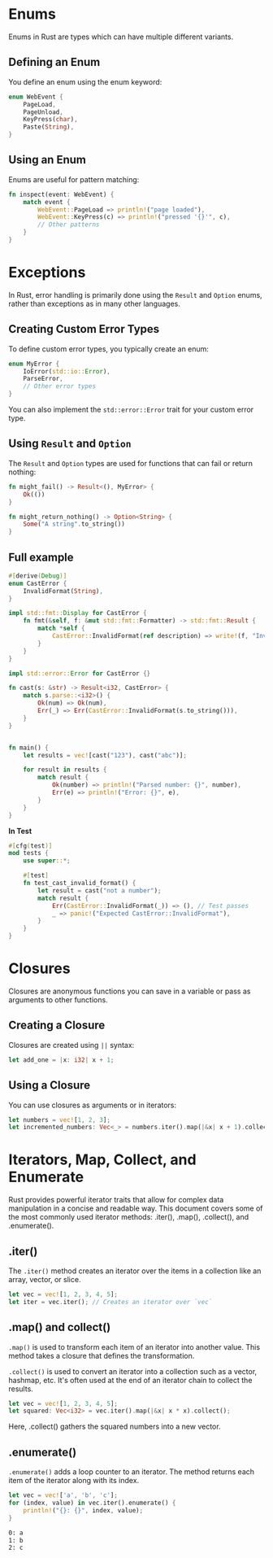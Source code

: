 # Enums

Enums in Rust are types which can have multiple different variants.

## Defining an Enum
You define an enum using the enum keyword:

```rust
enum WebEvent {
    PageLoad,
    PageUnload,
    KeyPress(char),
    Paste(String),
}
```

## Using an Enum

Enums are useful for pattern matching:

```rust
fn inspect(event: WebEvent) {
    match event {
        WebEvent::PageLoad => println!("page loaded"),
        WebEvent::KeyPress(c) => println!("pressed '{}'", c),
        // Other patterns
    }
}
```


# Exceptions

In Rust, error handling is primarily done using the `Result` and `Option` enums, rather than exceptions as in many other languages.

## Creating Custom Error Types
To define custom error types, you typically create an enum:

```rust
enum MyError {
    IoError(std::io::Error),
    ParseError,
    // Other error types
}
```

You can also implement the `std::error::Error` trait for your custom error type.

## Using `Result` and `Option`
The `Result` and `Option` types are used for functions that can fail or return nothing:

```rust
fn might_fail() -> Result<(), MyError> {
    Ok(())
}

fn might_return_nothing() -> Option<String> {
    Some("A string".to_string())
}
```

## Full example
```rust
#[derive(Debug)]
enum CastError {
    InvalidFormat(String),
}

impl std::fmt::Display for CastError {
    fn fmt(&self, f: &mut std::fmt::Formatter) -> std::fmt::Result {
        match *self {
            CastError::InvalidFormat(ref description) => write!(f, "Invalid format: {}", description),
        }
    }
}

impl std::error::Error for CastError {}
```

```rust
fn cast(s: &str) -> Result<i32, CastError> {
    match s.parse::<i32>() {
        Ok(num) => Ok(num),
        Err(_) => Err(CastError::InvalidFormat(s.to_string())),
    }
}


fn main() {
    let results = vec![cast("123"), cast("abc")];

    for result in results {
        match result {
            Ok(number) => println!("Parsed number: {}", number),
            Err(e) => println!("Error: {}", e),
        }
    }
}
```

**In Test**
```rust
#[cfg(test)]
mod tests {
    use super::*;

    #[test]
    fn test_cast_invalid_format() {
        let result = cast("not a number");
        match result {
            Err(CastError::InvalidFormat(_)) => (), // Test passes
            _ => panic!("Expected CastError::InvalidFormat"),
        }
    }
}
```


# Closures
Closures  are anonymous functions you can save in a variable or pass as arguments to other functions.

## Creating a Closure
Closures are created using `||` syntax:

```rust
let add_one = |x: i32| x + 1;
```

## Using a Closure
You can use closures as arguments or in iterators:

```rust
let numbers = vec![1, 2, 3];
let incremented_numbers: Vec<_> = numbers.iter().map(|&x| x + 1).collect();
```

# Iterators, Map, Collect, and Enumerate

Rust provides powerful iterator traits that allow for complex data manipulation in a concise and readable way. This document covers some of the most commonly used iterator methods: .iter(), .map(), .collect(), and .enumerate().

## .iter()

The `.iter()` method creates an iterator over the items in a collection like an array, vector, or slice.

```rust
let vec = vec![1, 2, 3, 4, 5];
let iter = vec.iter(); // Creates an iterator over `vec`
```

## .map() and collect()

`.map()` is used to transform each item of an iterator into another value. This method takes a closure that defines the transformation.


`.collect()` is used to convert an iterator into a collection such as a vector, hashmap, etc. It's often used at the end of an iterator chain to collect the results.


```rust
let vec = vec![1, 2, 3, 4, 5];
let squared: Vec<i32> = vec.iter().map(|&x| x * x).collect();
```

Here, .collect() gathers the squared numbers into a new vector.

## .enumerate()

`.enumerate()` adds a loop counter to an iterator. The method returns each item of the iterator along with its index.

```rust
let vec = vec!['a', 'b', 'c'];
for (index, value) in vec.iter().enumerate() {
    println!("{}: {}", index, value);
}
```


```bash
0: a
1: b
2: c
```